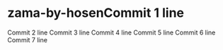 # zama-by-hosenCommit 1 line
Commit 2 line
Commit 3 line
Commit 4 line
Commit 5 line
Commit 6 line
Commit 7 line
